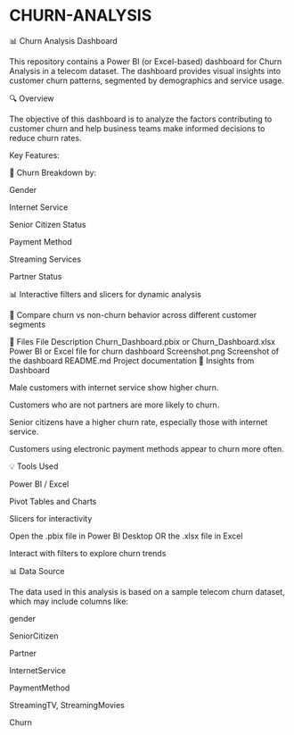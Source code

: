 # CHURN-ANALYSIS
📊 Churn Analysis Dashboard

This repository contains a Power BI (or Excel-based) dashboard for Churn Analysis in a telecom dataset. The dashboard provides visual insights into customer churn patterns, segmented by demographics and service usage.

🔍 Overview

The objective of this dashboard is to analyze the factors contributing to customer churn and help business teams make informed decisions to reduce churn rates.

Key Features:

📌 Churn Breakdown by:

Gender

Internet Service

Senior Citizen Status

Payment Method

Streaming Services

Partner Status

📊 Interactive filters and slicers for dynamic analysis

🎯 Compare churn vs non-churn behavior across different customer segments

📁 Files
File	Description
Churn_Dashboard.pbix or Churn_Dashboard.xlsx	Power BI or Excel file for churn dashboard
Screenshot.png	Screenshot of the dashboard
README.md	Project documentation
🧠 Insights from Dashboard

Male customers with internet service show higher churn.

Customers who are not partners are more likely to churn.

Senior citizens have a higher churn rate, especially those with internet service.

Customers using electronic payment methods appear to churn more often.

💡 Tools Used

Power BI / Excel

Pivot Tables and Charts

Slicers for interactivity




Open the .pbix file in Power BI Desktop OR the .xlsx file in Excel

Interact with filters to explore churn trends

📊 Data Source

The data used in this analysis is based on a sample telecom churn dataset, which may include columns like:

gender

SeniorCitizen

Partner

InternetService

PaymentMethod

StreamingTV, StreamingMovies

Churn
